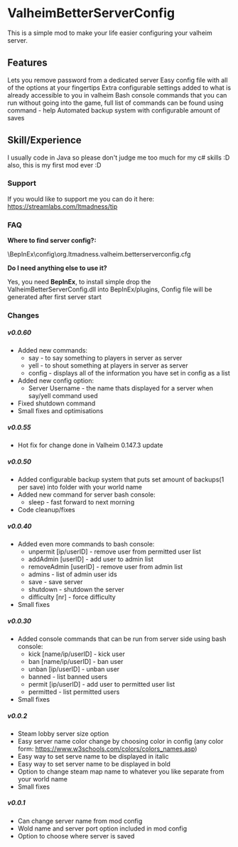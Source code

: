 # ValheimBetterServerConfig
This is a simple mod to make your life easier configuring your valheim server.

## Features
Lets you remove password from a dedicated server
Easy config file with all of the options at your fingertips
Extra configurable settings added to what is already accessible to you in valheim
Bash console commands that you can run without going into the game, 
full list of commands can be found using command - help
Automated backup system with configurable amount of saves

## Skill/Experience
I usually code in Java so please don't judge me too much for my c# skills :D also, this is my first mod ever :D

### Support
If you would like to support me you can do it here: https://streamlabs.com/ltmadness/tip

### FAQ
<b>Where to find server config?:</b>

<Valheim dedicated server>\BepInEx\config\org.ltmadness.valheim.betterserverconfig.cfg

<b>Do I need anything else to use it?</b>

Yes, you need <b>BepInEx</b>, to install simple drop the ValheimBetterServerConfig.dll into BepInEx/plugins,
Config file will be generated after first server start

### Changes
##### v0.0.60
- Added new commands:
	* say - to say something to players in server as server
	* yell - to shout something at players in server as server
	* config - displays all of the information you have set in config as a list
- Added new config option:
	* Server Username - the name thats displayed for a server when say/yell command used
- Fixed shutdown command
- Small fixes and optimisations

##### v0.0.55
- Hot fix for change done in Valheim 0.147.3 update

##### v0.0.50
- Added configurable backup system that puts set amount of backups(1 per save) into folder with your world name
- Added new command for server bash console:
	* sleep - fast forward to next morning
- Code cleanup/fixes

##### v0.0.40
- Added even more commands to bash console:
	* unpermit [ip/userID] - remove user from permitted user list
	* addAdmin [userID] - add user to admin list
	* removeAdmin [userID] - remove user from admin list
	* admins - list of admin user ids
	* save - save server
	* shutdown - shutdown the server
	* difficulty [nr] - force difficulty
- Small fixes

##### v0.0.30
- Added console commands that can be run from server side using bash console:
	* kick [name/ip/userID] - kick user
	* ban [name/ip/userID] - ban user
	* unban [ip/userID] - unban user
	* banned - list banned users
	* permit [ip/userID] - add user to permitted user list
	* permitted - list permitted users
- Small fixes

##### v0.0.2
- Steam lobby server size option
- Easy server name color change by choosing color in config (any color form: https://www.w3schools.com/colors/colors_names.asp)
- Easy way to set serve name to be displayed in italic
- Easy way to set server name to be displayed in bold
- Option to change steam map name to whatever you like separate from your world name
- Small fixes

##### v0.0.1 
- Can change server name from mod config
- Wold name and server port option included in mod config
- Option to choose where server is saved
